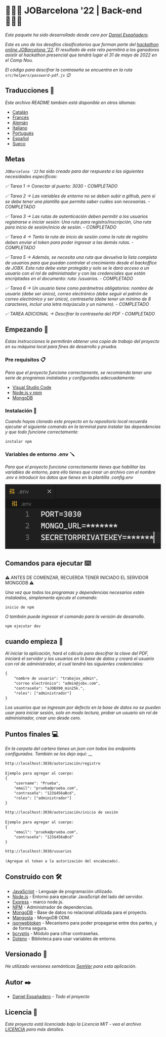 # 👨🏻‍💻 JOBarcelona '22 | Back-end 👨🏻‍💻

_Este paquete ha sido desarrollado desde cero por [Daniel Españadero](https://github.com/DanielEspanadero)._

_Este es uno de los desafíos clasificatorios que forman parte del [hackathon online JOBarcelona '22](https://nuwe.io/challenge/jobarcelona-'22-back-end). El resultado de este reto permitirá a los ganadores asistir al hackathon presencial que tendrá lugar el 31 de mayo de 2022 en el Camp Nou._

_El código para descifrar la contraseña se encuentra en la ruta `src/helpers/password-pdf.js` 😉_

## Traducciones 💬

_Este archivo README también está disponible en otros idiomas:_
- [Catalán](https://github.com/DanielEspanadero/hackathon-jobarcelona22-back-javascript/blob/main/docs/README-cat.md)
- [Francés](https://github.com/DanielEspanadero/hackathon-jobarcelona22-back-javascript/blob/main/docs/README-fr.md)
- [Alemán](https://github.com/DanielEspanadero/hackathon-jobarcelona22-back-javascript/blob/main/docs/README-de.md)
- [Italiano](https://github.com/DanielEspanadero/hackathon-jobarcelona22-back-javascript/blob/main/docs/README-it.md)
- [Portugués](https://github.com/DanielEspanadero/hackathon-jobarcelona22-back-javascript/blob/main/docs/README-pt.md)
- [Español](https://github.com/DanielEspanadero/hackathon-jobarcelona22-back-javascript/blob/main/docs/README-es.md)
- [Sueco](https://github.com/DanielEspanadero/hackathon-jobarcelona22-back-javascript/blob/main/docs/README-se.md)

## Metas
_`JOBarcelona '22` ha sido creado para dar respuesta a las siguientes necesidades específicas:_

_✅ Tarea 1 → Conectar al puerto: 3030 - COMPLETADO_

_✅ Tarea 2 → Las variables de entorno no se deben subir a github, pero sí se debe tener una plantilla que permita saber cuáles son necesarias. - COMPLETADO_

_✅ Tarea 3 → Las rutas de autenticación deben permitir a los usuarios registrarse e iniciar sesión: Una ruta para registro/inscripción, Una ruta para inicio de sesión/inicio de sesión. - COMPLETADO_

_✅ Tarea 4 → Tanto la ruta de inicio de sesión como la ruta de registro deben enviar el token para poder ingresar a las demás rutas. - COMPLETADO_

_✅ Tarea 5 → Además, se necesita una ruta que devuelva la lista completa de usuarios para que puedan controlar el crecimiento desde el backoffice de JOBX. Esta ruta debe estar protegida y solo se le dará acceso a un usuario con el rol de administrador y con las credenciales que están encriptadas en el documento: ruta: /usuarios. - COMPLETADO_

_✅ Tarea 6 → Un usuario tiene como parámetros obligatorios: nombre de usuario (debe ser único), correo electrónico (debe seguir el patrón de correo electrónico y ser único), contraseña (debe tener un mínimo de 8 caracteres, incluir una letra mayúscula y un número). - COMPLETADO_

_✅ TAREA ADICIONAL → Descifrar la contraseña del PDF - COMPLETADO_

## Empezando 🚀

_Estas instrucciones le permitirán obtener una copia de trabajo del proyecto en su máquina local para fines de desarrollo y prueba._

### Pre requisitos 📋

_Para que el proyecto funcione correctamente, se recomienda tener una serie de programas instalados y configurados adecuadamente:_
- [Visual Studio Code](https://code.visualstudio.com/download)
- [Node.js y npm](https://nodejs.org/es/)
- [MongoDB](https://docs.mongodb.com/manual/installation/)

### Instalación 🔧

_Cuando hayas clonado este proyecto en tu repositorio local recuerda ejecutar el siguiente comando en la terminal para instalar las dependencias y que todo funcione correctamente:_
```
instalar npm
```

### Variables de entorno .env 🪛

_Para que el proyecto funcione correctamente tienes que habilitar las variables de entorno, para ello tienes que crear un archivo con el nombre .env e introducir los datos que tienes en la plantilla .config.env_

![Demostración](https://github.com/DanielEspanadero/hackathon-jobarcelona22-back-javascript/blob/main/docs/env.png)

## Comandos para ejecutar ⌨️

⚠️ ANTES DE COMENZAR, RECUERDA TENER INICIADO EL SERVIDOR MONGODB ⚠️

_Una vez que todos los programas y dependencias necesarios estén instalados, simplemente ejecute el comando:_
```
inicio de npm
```
_O también puede ingresar el comando para la versión de desarrollo._
```
npm ejecutar dev
```

## cuando empieza 🤔
_Al iniciar la aplicación, hará el cálculo para descifrar la clave del PDF, iniciará el servidor y los usuarios en la base de datos y creará el usuario con rol de administrador, el cual tendrá las siguientes credenciales:_
```
{
    "nombre de usuario": "trabajox_admin",
    "correo electrónico": "admin@jobx.com",
    "contraseña": "aJOBX90_min25k.",
    "roles": ["administrador"]
}
```
_Los usuarios que se ingresan por defecto en la base de datos no se pueden usar para iniciar sesión, solo en modo lectura, probar un usuario sin rol de administrador, crear uno desde cero._

## Puntos finales 💻

_En la carpeta del cartero tienes un json con todos los endpoints configurados._
_También se los dejo aquí:_
__
```
http://localhost:3030/autorización/registro

Ejemplo para agregar al cuerpo:
{
    "username": "Prueba",
    "email": "prueba@prueba.com",
    "contraseña": "123$456aBcd",
    "roles": ["administrador"]
}
```
```
http://localhost:3030/autorización/inicio de sesión

Ejemplo para agregar al cuerpo:
{
    "email": "prueba@prueba.com",
    "contraseña": "123$456aBcd"
}
```
```
http://localhost:3030/usuarios

(Agregue el token a la autorización del encabezado).
```

## Construido con 🛠️

* [JavaScript](https://developer.mozilla.org/es/docs/Web/JavaScript) - Lenguaje de programación utilizado.
* [Node.js](https://nodejs.org/es/docs/) - Entorno para ejecutar JavaScript del lado del servidor.
* [Express](https://www.npmjs.com/package/express) - marco node.js.
* [NPM](https://www.npmjs.com/) - Administrador de dependencias.
* [MongoDB](https://docs.mongodb.com/) - Base de datos no relacional utilizada para el proyecto.
* [Mangosta](https://mongoosejs.com/docs/guide.html) - MongoDB ODM.
* [jsonwebtoken](https://www.npmjs.com/package/jsonwebtoken) - Mecanismo para poder propagarse entre dos partes, y de forma segura.
* [bcryptjs](https://www.npmjs.com/package/bcryptjs) - Módulo para cifrar contraseñas.
* [Dotenv](https://www.npmjs.com/package/dotenv) - Biblioteca para usar variables de entorno.

## Versionado 📌

_He utilizado versiones semánticas [SemVer](http://semver.org/) para esta aplicación._

## Autor ✒️

* [Daniel Españadero](https://github.com/DanielEspanadero) - *Todo el proyecto*

## Licencia 📄

_Este proyecto está licenciado bajo la Licencia MIT - vea el archivo [LICENCIA](https://github.com/DanielEspanadero/hackathon-jobarcelona22-back-javascript/blob/main/LICENSE) para más detalles._